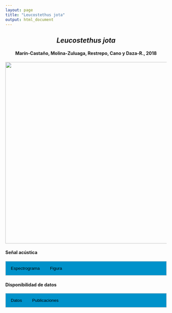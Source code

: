 ```yaml
---
layout: page
title: "Leucostethus jota"
output: html_document
---
```


<style>
/* Simplified CSS for tabs */
.tab {
  overflow: hidden;
  border: 1px solid #ccc;
  background-color: #0092ca;
}
.tab button {
  background-color: inherit;
  float: left;
  border: none;
  cursor: pointer;
  padding: 14px 16px;
  transition: background-color 0.3s;
}
.tab button:hover {
  background-color: #ddd;
}
.tab button.active {
  background-color: #ccc;
}
.tabcontent {
  display: none;
  padding: 6px 12px;
  border: 1px solid #ccc;
  border-top: none;
}
.audio-container {
  margin-bottom: 10px;
}
body h1 {
  display: none;
}
</style>

<script>
function openTab(evt, tabName) {
  document.querySelectorAll('.tabcontent').forEach(tab => tab.style.display = "none");
  document.querySelectorAll('.tablinks').forEach(link => link.classList.remove('active'));
  document.getElementById(tabName).style.display = "block";
  evt.currentTarget.classList.add('active');
}
</script>

<!-- Species presentation -->
<div style="text-align: center;">
  <h2><i>Leucostethus jota</i></h2>
  <h4>Marín-Castaño, Molina-Zuluaga, Restrepo, Cano y Daza-R., 2018</h4>
  <img src="{{ site.baseurl }}/images/especie_Leucostethus_jota.png" style="width:15cm;">
</div>

#### Señal acústica

<!-- Tabs section -->
<div class="tab">
  <button class="tablinks" onclick="openTab(event, 'Espectro')">Espectrograma</button>
  <button class="tablinks" onclick="openTab(event, 'fig')">Figura</button>
</div>

<!-- Seccion Espectrograma -->
<div id="Espectro" class="tabcontent" style="text-align: center;">
  <video width="100%" height="auto" controls>
    <source src="{{ site.baseurl }}/Espectrograms/dyna_Leucostethus_jota.mp4" type="video/mp4">
    Tu navegador no soporta el elemento de video.
  </video>
</div>

<!-- Seccion Figura -->
<div id="fig" class="tabcontent" style="text-align: center;">
  <img src="{{ site.baseurl }}/images/spec_Leucostethus_jota.png" style="width:15cm;">
</div>

#### Disponibilidad de datos

<!-- Tabs section -->
<div class="tab">
  <button class="tablinks" onclick="openTab(event, 'dat')">Datos</button>
  <button class="tablinks" onclick="openTab(event, 'pubs')">Publicaciones</button>
</div>

<!-- Seccion Datos -->
<div id="dat" class="tabcontent">

  <p><strong>Disponibles en Figshare</strong></p>
  <p>Daza, J.M. 2025. Acoustic data of Leucostethus jota (Anura: Dendrobatidae). figshare. Dataset.   
    <a href="https://doi.org/10.6084/m9.figshare.30228511.v1" target="_blank">https://doi.org/10.6084/m9.figshare.30228511.v1</a></p>

  <p><strong>Disponibles en iNaturalist</strong></p>
  <p><a href="https://www.inaturalist.org/observations?place_id=7196&sounds&taxon_id=787624" target="_blank">Leucostethus jota</a></p>

</div>

<!-- Seccion Publicaciones -->
<div id="pubs" class="tabcontent">

  <p><strong>Marín, M.C., Molina-Zuluaga, C., Restrepo, A., Cano, E., Daza, J.M. </strong>2018. A new species of <i>Leucostethus</i> (Anura: Dendrobatidae) from the eastern versant of the Central Cordillera of Colombia and the phylogenetic status of <i>Colostethus fraterdanieli</i>. <i>Zootaxa</i> 4461: 359–379. 
  <a href="https://doi.org/10.11646/zootaxa.4464.3.3" target="_blank">10.11646/zootaxa.4461.3.3</a></p>

</div>